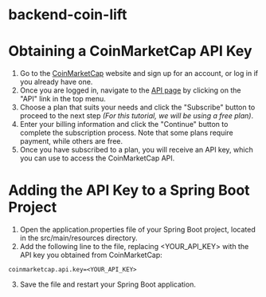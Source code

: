 # backend-coin-lift

# Obtaining a CoinMarketCap API Key

1. Go to the [CoinMarketCap](https://coinmarketcap.com) website and sign up for an account, or log in if you already have one.
2. Once you are logged in, navigate to the [API page](https://coinmarketcap.com/api/) by clicking on the "API" link in the top menu.
3. Choose a plan that suits your needs and click the "Subscribe" button to proceed to the next step _(For this tutorial, we will be using a free plan)_.
4. Enter your billing information and click the "Continue" button to complete the subscription process. Note that some plans require payment, while others are free.
5. Once you have subscribed to a plan, you will receive an API key, which you can use to access the CoinMarketCap API.

# Adding the API Key to a Spring Boot Project

1. Open the application.properties file of your Spring Boot project, located in the src/main/resources directory.
2. Add the following line to the file, replacing <YOUR_API_KEY> with the API key you obtained from CoinMarketCap:
```agsl
coinmarketcap.api.key=<YOUR_API_KEY>
```
3. Save the file and restart your Spring Boot application.
